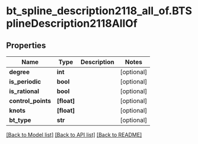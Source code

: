 # bt_spline_description2118_all_of.BTSplineDescription2118AllOf

## Properties
Name | Type | Description | Notes
------------ | ------------- | ------------- | -------------
**degree** | **int** |  | [optional] 
**is_periodic** | **bool** |  | [optional] 
**is_rational** | **bool** |  | [optional] 
**control_points** | **[float]** |  | [optional] 
**knots** | **[float]** |  | [optional] 
**bt_type** | **str** |  | [optional] 

[[Back to Model list]](../README.md#documentation-for-models) [[Back to API list]](../README.md#documentation-for-api-endpoints) [[Back to README]](../README.md)


